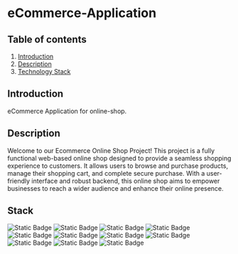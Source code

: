 # eCommerce-Application

## Table of contents
1. [Introduction](#introduction)
2. [Description](#description)
3. [Technology Stack](#stack)

## Introduction
eCommerce Application for online-shop.

## Description
Welcome to our Ecommerce Online Shop Project! This project is a fully functional web-based online shop designed to provide a seamless shopping experience to customers. It allows users to browse and purchase products, manage their shopping cart, and complete secure purchase. With a user-friendly interface and robust backend, this online shop aims to empower businesses to reach a wider audience and enhance their online presence.

## Stack

![Static Badge](https://img.shields.io/badge/HTML-maker?color=%23f07e33)
![Static Badge](https://img.shields.io/badge/CSS%2FSASS-maker?color=%23eb13aa)
![Static Badge](https://img.shields.io/badge/Javascript-maker?color=%231580fc)
![Static Badge](https://img.shields.io/badge/React%20JS-maker?color=%239212fc)
![Static Badge](https://img.shields.io/badge/Typescript-maker?color=%2333f043)
![Static Badge](https://img.shields.io/badge/Webpack-maker?color=%232d49a3)
![Static Badge](https://img.shields.io/badge/ESlint-maker?color=%231ec0c5)
![Static Badge](https://img.shields.io/badge/Prettier-maker?color=%23cc330d)
![Static Badge](https://img.shields.io/badge/Husky-maker?color=%23a5005b)
![Static Badge](https://img.shields.io/badge/CommerceTools-maker)
![Static Badge](https://img.shields.io/badge/Jest-maker?color=%23411142)